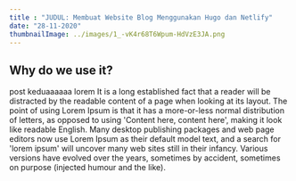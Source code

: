 ```yaml
---
title : "JUDUL: Membuat Website Blog Menggunakan Hugo dan Netlify"
date: "28-11-2020"
thumbnailImage: ../images/1_-vK4r68T6Wpum-HdVzE3JA.png
---
```


##  Why do we use it? 

post keduaaaaaa lorem It is a long established fact that a reader will be distracted by the readable content of a page when looking at its layout. The point of using Lorem Ipsum is that it has a more-or-less normal distribution of letters, as opposed to using 'Content here, content here', making it look like readable English. Many desktop publishing packages and web page editors now use Lorem Ipsum as their default model text, and a search for 'lorem ipsum' will uncover many web sites still in their infancy. Various versions have evolved over the years, sometimes by accident, sometimes on purpose (injected humour and the like).

